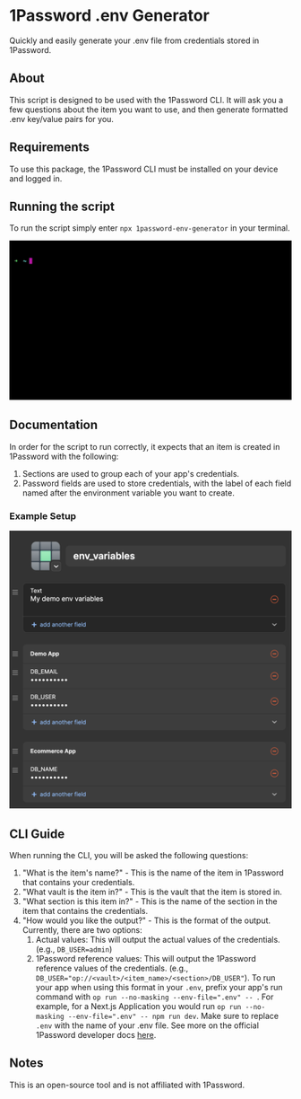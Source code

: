 # 1Password .env Generator
Quickly and easily generate your .env file from credentials stored in 1Password.

## About
This script is designed to be used with the 1Password CLI. It will ask you a few questions about the item you want to use, and then generate formatted .env key/value pairs for you.

## Requirements
To use this package, the 1Password CLI must be installed on your device and logged in.

## Running the script
To run the script simply enter `npx 1password-env-generator` in your terminal.

![Demo](/.github/assets/demo.gif?raw=0)

## Documentation
In order for the script to run correctly, it expects that an item is created in 1Password with the following:
1. Sections are used to group each of your app's credentials.
2. Password fields are used to store credentials, with the label of each field named after the environment variable you want to create.

### Example Setup
![Example Setup](/.github/assets/example-setup.png?raw=0)

## CLI Guide
When running the CLI, you will be asked the following questions:
1. "What is the item's name?" - This is the name of the item in 1Password that contains your credentials.
2. "What vault is the item in?" - This is the vault that the item is stored in.
3. "What section is this item in?" - This is the name of the section in the item that contains the credentials.
4. "How would you like the output?" - This is the format of the output. Currently, there are two options:
    1. Actual values: This will output the actual values of the credentials. (e.g., `DB_USER=admin`)
    2. 1Password reference values: This will output the 1Password reference values of the credentials. (e.g., `DB_USER="op://<vault>/<item_name>/<section>/DB_USER"`). To run your app when using this format in your `.env`, prefix your app's run command with `op run --no-masking --env-file=".env" -- `. For example, for a Next.js Application you would run `op run --no-masking --env-file=".env" -- npm run dev`. Make sure to replace `.env` with the name of your .env file. See more on the official 1Password developer docs [here](https://developer.1password.com/docs/cli/secrets-environment-variables/).

## Notes
This is an open-source tool and is not affiliated with 1Password.